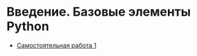 # Введение. Базовые элементы Python

  -  [Самостоятельная работа 1](https://github.com/MakarevichDE/PDA_SOL/blob/main/Самостоятельная_работа_1.ipynb)
